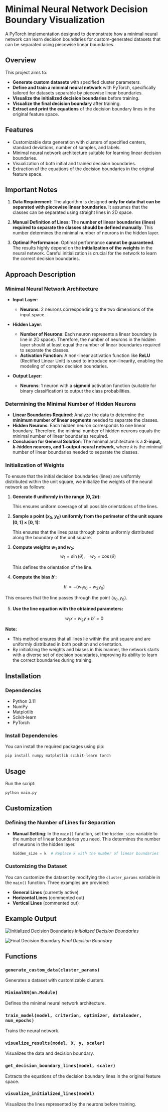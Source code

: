 # Minimal Neural Network Decision Boundary Visualization

A PyTorch implementation designed to demonstrate how a minimal neural network can learn decision boundaries for custom-generated datasets that can be separated using piecewise linear boundaries.

## Overview

This project aims to:

- **Generate custom datasets** with specified cluster parameters.
- **Define and train a minimal neural network** with PyTorch, specifically tailored for datasets separable by piecewise linear boundaries.
- **Visualize the initialized decision boundaries** before training.
- **Visualize the final decision boundary** after training.
- **Extract and print the equations** of the decision boundary lines in the original feature space.

## Features

- Customizable data generation with clusters of specified centers, standard deviations, number of samples, and labels.
- Minimal neural network architecture suitable for learning linear decision boundaries.
- Visualization of both initial and trained decision boundaries.
- Extraction of the equations of the decision boundaries in the original feature space.

## Important Notes

1. **Data Requirement**: The algorithm is designed **only for data that can be separated with piecewise linear boundaries**. It assumes that the classes can be separated using straight lines in 2D space.

2. **Manual Definition of Lines**: The **number of linear boundaries (lines) required to separate the classes should be defined manually**. This number determines the minimal number of neurons in the hidden layer.

3. **Optimal Performance**: Optimal performance **cannot be guaranteed**. The results highly depend on the **initialization of the weights** in the neural network. Careful initialization is crucial for the network to learn the correct decision boundaries.

## Approach Description

### Minimal Neural Network Architecture

- **Input Layer**:
  - **Neurons**: 2 neurons corresponding to the two dimensions of the input space.

- **Hidden Layer**:
  - **Number of Neurons**: Each neuron represents a linear boundary (a line in 2D space). Therefore, the number of neurons in the hidden layer should at least equal the number of linear boundaries required to separate the classes.
  - **Activation Function**: A non-linear activation function like **ReLU** (Rectified Linear Unit) is used to introduce non-linearity, enabling the modeling of complex decision boundaries.

- **Output Layer**:
  - **Neurons**: 1 neuron with a **sigmoid** activation function (suitable for binary classification) to output the class probabilities.

### Determining the Minimal Number of Hidden Neurons

- **Linear Boundaries Required**: Analyze the data to determine the **minimum number of linear segments** needed to separate the classes.
- **Hidden Neurons**: Each hidden neuron corresponds to one linear boundary. Therefore, the minimal number of hidden neurons equals the minimal number of linear boundaries required.
- **Conclusion for General Solution**: The minimal architecture is a **2-input, *k*-hidden neurons, and 1-output neural network**, where *k* is the minimal number of linear boundaries needed to separate the classes.

### Initialization of Weights

To ensure that the initial decision boundaries (lines) are uniformly distributed within the unit square, we initialize the weights of the neural network as follows:

1. **Generate $\theta$ uniformly in the range $[0, 2\pi)$:**

   This ensures uniform coverage of all possible orientations of the lines.

2. **Sample a point $(x_{0}, y_{0})$ uniformly from the perimeter of the unit square $[0, 1] \times [0, 1]$:**

   This ensures that the lines pass through points uniformly distributed along the boundary of the unit square.

3. **Compute weights $w_1$ and $w_2$:**
  $$w_1 = \sin(\theta), \quad w_2 = \cos(\theta)$$

   This defines the orientation of the line.

4. **Compute the bias $b'$:**

  $$b' = - (w_1 x_0 + w_2 y_0)$$

   This ensures that the line passes through the point $(x_0, y_0)$.

5. **Use the line equation with the obtained parameters:**

  $$w_1 x + w_2 y + b' = 0$$

**Note:**

- This method ensures that all lines lie within the unit square and are uniformly distributed in both position and orientation.
- By initializing the weights and biases in this manner, the network starts with a diverse set of decision boundaries, improving its ability to learn the correct boundaries during training.

## Installation

### Dependencies

- Python 3.11
- NumPy
- Matplotlib
- Scikit-learn
- PyTorch

### Install Dependencies

You can install the required packages using pip:

```bash
pip install numpy matplotlib scikit-learn torch
```

## Usage

Run the script:

```bash
python main.py
```

## Customization

### Defining the Number of Lines for Separation

- **Manual Setting**: In the `main()` function, set the `hidden_size` variable to the number of linear boundaries you need. This determines the number of neurons in the hidden layer.

  ```python
  hidden_size = k  # Replace k with the number of linear boundaries
  ```

### Customizing the Dataset

You can customize the dataset by modifying the `cluster_params` variable in the `main()` function. Three examples are provided:

- **General Lines** (currently active)
- **Horizontal Lines** (commented out)
- **Vertical Lines** (commented out)

## Example Output

![Initialized Decision Boundaries](imgs/Figure_1.png)
*Initialized Decision Boundaries*

![Final Decision Boundary](imgs/Figure_2.png)
*Final Decision Boundary*

## Functions

### `generate_custom_data(cluster_params)`

Generates a dataset with customizable clusters.

### `MinimalNN(nn.Module)`

Defines the minimal neural network architecture.

### `train_model(model, criterion, optimizer, dataloader, num_epochs)`

Trains the neural network.

### `visualize_results(model, X, y, scaler)`

Visualizes the data and decision boundary.

### `get_decision_boundary_lines(model, scaler)`

Extracts the equations of the decision boundary lines in the original feature space.

### `visualize_initialized_lines(model)`

Visualizes the lines represented by the neurons before training.
